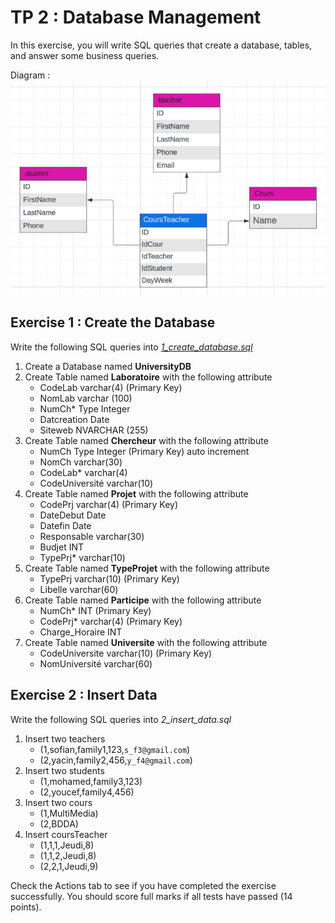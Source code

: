 # TP 2 : Database Management

In this exercise, you will write SQL queries that create a database, tables, and answer some business queries.

Diagram : <br/>
![diagram](<assets/diagram.png>)

## Exercise 1 : Create the Database

Write the following SQL queries into [_1_create_database.sql_](1_create_database.sql)
1. Create a Database named **UniversityDB**
2. Create Table named **Laboratoire** with the following attribute
    * CodeLab varchar(4) (Primary Key)
    * NomLab varchar (100)
    * NumCh* Type Integer
    * Datcreation Date
    * Siteweb NVARCHAR (255)
3. Create Table named **Chercheur** with the following attribute
    * NumCh Type Integer (Primary Key) auto increment
    * NomCh varchar(30)
    * CodeLab* varchar(4)
    * CodeUniversité varchar(10)
4. Create Table named **Projet** with the following attribute
    * CodePrj varchar(4) (Primary Key)
    * DateDebut Date
    * Datefin Date
    * Responsable varchar(30)
    * Budjet INT
    * TypePrj* varchar(10)
5. Create Table named **TypeProjet** with the following attribute
    * TypePrj varchar(10) (Primary Key)
    * Libelle varchar(60)
6. Create Table named **Participe** with the following attribute
    * NumCh* INT (Primary Key)
    * CodePrj* varchar(4) (Primary Key)
    * Charge_Horaire INT
7. Create Table named **Universite** with the following attribute
    * CodeUniversite varchar(10) (Primary Key)
    * NomUniversité varchar(60)
  

## Exercise 2 : Insert Data

Write the following SQL queries into _2_insert_data.sql_
1. Insert two teachers
   * (1,sofian,family1,123,`s_f3@gmail.com`)
   * (2,yacin,family2,456,`y_f4@gmail.com`)
2. Insert two students
   * (1,mohamed,family3,123)
   * (2,youcef,family4,456)
3. Insert two cours
   * (1,MultiMedia)
   * (2,BDDA)
4. Insert coursTeacher
   * (1,1,1,Jeudi,8)
   * (1,1,2,Jeudi,8)
   * (2,2,1,Jeudi,9)
     
  Check the Actions tab to see if you have completed the exercise successfully. You should score full marks if all tests have passed (14 points).
